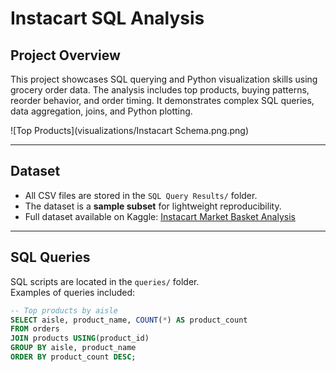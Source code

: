 # Instacart SQL Analysis

## Project Overview
This project showcases SQL querying and Python visualization skills using grocery order data. 
The analysis includes top products, buying patterns, reorder behavior, and order timing. 
It demonstrates complex SQL queries, data aggregation, joins, and Python plotting.

![Top Products](visualizations/Instacart Schema.png.png)

---

## Dataset
- All CSV files are stored in the `SQL Query Results/` folder.  
- The dataset is a **sample subset** for lightweight reproducibility.  
- Full dataset available on Kaggle: [Instacart Market Basket Analysis](https://www.kaggle.com/c/instacart-market-basket-analysis/data)

---

## SQL Queries
SQL scripts are located in the `queries/` folder.  
Examples of queries included:  

```sql
-- Top products by aisle
SELECT aisle, product_name, COUNT(*) AS product_count
FROM orders
JOIN products USING(product_id)
GROUP BY aisle, product_name
ORDER BY product_count DESC;
